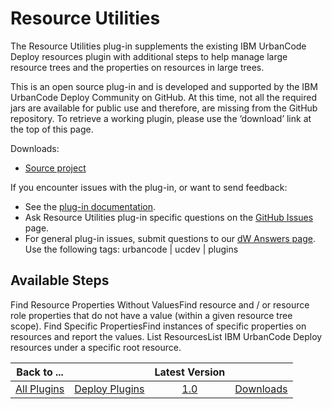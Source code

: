 
Resource Utilities
==================

The Resource Utilities plug-in supplements the existing IBM UrbanCode Deploy resources plugin with additional steps to help manage large resource trees and the properties on resources in large trees.

This is an open source plug-in and is developed and supported by the IBM UrbanCode Deploy Community on GitHub. At this time, not all the required jars are available for public use and therefore, are missing from the GitHub repository. To retrieve a working plugin, please use the ‘download’ link at the top of this page.

Downloads:

* [Source project](https://github.com/IBM-UrbanCode/Resource-Utilities-UCD)

If you encounter issues with the plug-in, or want to send feedback:

* See the [plug-in documentation](https://github.com/IBM-UrbanCode/Resource-Utilities-UCD/tree/master/doc).
* Ask Resource Utilities plug-in specific questions on the [GitHub Issues](https://github.com/IBM-UrbanCode/Resource-Utilities-UCD/issues) page.
* For general plug-in issues, submit questions to our [dW Answers page](https://developer.ibm.com/answers/smart-spaces/23/urbancode.html). Use the following tags: urbancode | ucdev | plugins


Available Steps
---------------

Find Resource Properties Without ValuesFind resource and / or resource role properties that do not have a value (within a given resource tree scope). Find Specific PropertiesFind instances of specific properties on resources and report the values. List ResourcesList IBM UrbanCode Deploy resources under a specific root resource.



|Back to ...||Latest Version||
| :---: | :---: | :---: | :---: |
|[All Plugins](../../index.md)|[Deploy Plugins](../README.md)|[1.0](https://raw.githubusercontent.com/UrbanCode/IBM-UCD-PLUGINS/main/files/resource-utilities/Resource-Utilities-UCD-1.0.zip)|[Downloads](downloads.md)|
